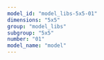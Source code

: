 ```yaml
---
model_id: "model_libs-5x5-01"
dimensions: "5x5"
group: "model_libs"
subgroup: "5x5"
number: "01"
model_name: "model"
---
```

